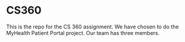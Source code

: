 # CS360
This is the repo for the CS 360 assignment. We have chosen to do the MyHealth Patient Portal project. Our team has three members.
